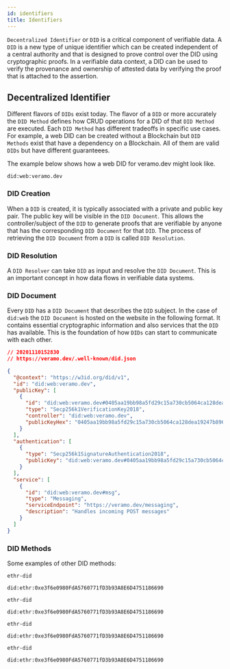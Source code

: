 ```yaml
---
id: identifiers
title: Identifiers
---
```


`Decentralized Identifier` or `DID` is a critical component of verifiable data. A `DID` is a new type of unique identifier which can be created independent of a central authority and that is designed to prove control over the DID using cryptographic proofs. In a verifiable data context, a DID can be used to verify the provenance and ownership of attested data by verifying the proof that is attached to the assertion.

## Decentralized Identifier

Different flavors of `DIDs` exist today. The flavor of a `DID` or more accurately the `DID Method` defines how CRUD operations for a DID of that `DID Method` are executed. Each `DID Method` has different tradeoffs in specific use cases. For example, a web DID can be created without a Blockchain but `DID Methods` exist that have a dependency on a Blockchain. All of them are valid `DIDs` but have different guaranteees. 

The example below shows how a web DID for veramo.dev might look like. 

```
did:web:veramo.dev
```


### DID Creation

When a `DID` is created, it is typically associated with a private and public key pair. The public key will be visible in the `DID Document`. This allows the controller/subject of the `DID` to generate proofs that are verifiable by anyone that has the corresponding `DID Document` for that `DID`. The process of retrieving the `DID Document` from a `DID` is called `DID Resolution`.

### DID Resolution

A `DID Resolver` can take `DID` as input and resolve the `DID Document`. This is an important concept in how data flows in verifiable data systems.

### DID Document

Every `DID` has a `DID Document` that describes the `DID` subject. In the case of `did:web` the `DID Document` is hosted on the website in the following format. It contains essential cryptographic information and also services that the `DID` has available. This is the foundation of how `DIDs` can start to communicate with each other.

```json
// 20201110152830
// https://veramo.dev/.well-known/did.json

{
  "@context": "https://w3id.org/did/v1",
  "id": "did:web:veramo.dev",
  "publicKey": [
    {
      "id": "did:web:veramo.dev#0405aa19bb98a5fd29c15a730cb5064ca128dea19247b896b1a7bdad0b4bccccda9b47366cd1359e740d938e5a47d7bed0501150e8a1623805ac47c489421b1506",
      "type": "Secp256k1VerificationKey2018",
      "controller": "did:web:veramo.dev",
      "publicKeyHex": "0405aa19bb98a5fd29c15a730cb5064ca128dea19247b896b1a7bdad0b4bccccda9b47366cd1359e740d938e5a47d7bed0501150e8a1623805ac47c489421b1506"
    }
  ],
  "authentication": [
    {
      "type": "Secp256k1SignatureAuthentication2018",
      "publicKey": "did:web:veramo.dev#0405aa19bb98a5fd29c15a730cb5064ca128dea19247b896b1a7bdad0b4bccccda9b47366cd1359e740d938e5a47d7bed0501150e8a1623805ac47c489421b1506"
    }
  ],
  "service": [
    {
      "id": "did:web:veramo.dev#msg",
      "type": "Messaging",
      "serviceEndpoint": "https://veramo.dev/messaging",
      "description": "Handles incoming POST messages"
    }
  ]
}
```

### DID Methods

Some examples of other DID methods:

`ethr-did`

```
did:ethr:0xe3f6e0980FdA5760771fD3b93A8E6D4751186690
```

`ethr-did`

```
did:ethr:0xe3f6e0980FdA5760771fD3b93A8E6D4751186690
```

`ethr-did`

```
did:ethr:0xe3f6e0980FdA5760771fD3b93A8E6D4751186690
```

`ethr-did`

```
did:ethr:0xe3f6e0980FdA5760771fD3b93A8E6D4751186690
```
